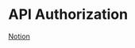 # API Authorization

[Notion](https://jnaimxiii.notion.site/07-API-Authorization-0a06834bdd844687af6b306e7ea490a9)

